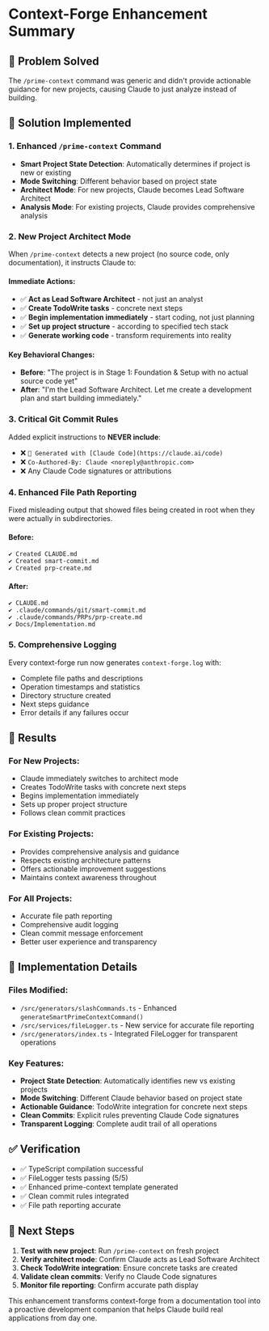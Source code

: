 # Context-Forge Enhancement Summary

## 🎯 **Problem Solved**
The `/prime-context` command was generic and didn't provide actionable guidance for new projects, causing Claude to just analyze instead of building.

## 🚀 **Solution Implemented**

### 1. **Enhanced `/prime-context` Command**
- **Smart Project State Detection**: Automatically determines if project is new or existing
- **Mode Switching**: Different behavior based on project state
- **Architect Mode**: For new projects, Claude becomes Lead Software Architect
- **Analysis Mode**: For existing projects, Claude provides comprehensive analysis

### 2. **New Project Architect Mode**
When `/prime-context` detects a new project (no source code, only documentation), it instructs Claude to:

#### **Immediate Actions:**
- ✅ **Act as Lead Software Architect** - not just an analyst
- ✅ **Create TodoWrite tasks** - concrete next steps
- ✅ **Begin implementation immediately** - start coding, not just planning
- ✅ **Set up project structure** - according to specified tech stack
- ✅ **Generate working code** - transform requirements into reality

#### **Key Behavioral Changes:**
- **Before**: "The project is in Stage 1: Foundation & Setup with no actual source code yet"
- **After**: "I'm the Lead Software Architect. Let me create a development plan and start building immediately."

### 3. **Critical Git Commit Rules**
Added explicit instructions to **NEVER include**:
- ❌ `🤖 Generated with [Claude Code](https://claude.ai/code)`
- ❌ `Co-Authored-By: Claude <noreply@anthropic.com>`
- ❌ Any Claude Code signatures or attributions

### 4. **Enhanced File Path Reporting**
Fixed misleading output that showed files being created in root when they were actually in subdirectories.

#### **Before:**
```
✔ Created CLAUDE.md
✔ Created smart-commit.md
✔ Created prp-create.md
```

#### **After:**
```
✔ CLAUDE.md
✔ .claude/commands/git/smart-commit.md
✔ .claude/commands/PRPs/prp-create.md
✔ Docs/Implementation.md
```

### 5. **Comprehensive Logging**
Every context-forge run now generates `context-forge.log` with:
- Complete file paths and descriptions
- Operation timestamps and statistics
- Directory structure created
- Next steps guidance
- Error details if any failures occur

## 🎉 **Results**

### **For New Projects:**
- Claude immediately switches to architect mode
- Creates TodoWrite tasks with concrete next steps
- Begins implementation immediately
- Sets up proper project structure
- Follows clean commit practices

### **For Existing Projects:**
- Provides comprehensive analysis and guidance
- Respects existing architecture patterns
- Offers actionable improvement suggestions
- Maintains context awareness throughout

### **For All Projects:**
- Accurate file path reporting
- Comprehensive audit logging
- Clean commit message enforcement
- Better user experience and transparency

## 🔧 **Implementation Details**

### **Files Modified:**
- `/src/generators/slashCommands.ts` - Enhanced `generateSmartPrimeContextCommand()`
- `/src/services/fileLogger.ts` - New service for accurate file reporting
- `/src/generators/index.ts` - Integrated FileLogger for transparent operations

### **Key Features:**
- **Project State Detection**: Automatically identifies new vs existing projects
- **Mode Switching**: Different Claude behavior based on project state
- **Actionable Guidance**: TodoWrite integration for concrete next steps
- **Clean Commits**: Explicit rules preventing Claude Code signatures
- **Transparent Logging**: Complete audit trail of all operations

## ✅ **Verification**
- ✅ TypeScript compilation successful
- ✅ FileLogger tests passing (5/5)
- ✅ Enhanced prime-context template generated
- ✅ Clean commit rules integrated
- ✅ File path reporting accurate

## 🚀 **Next Steps**
1. **Test with new project**: Run `/prime-context` on fresh project
2. **Verify architect mode**: Confirm Claude acts as Lead Software Architect
3. **Check TodoWrite integration**: Ensure concrete tasks are created
4. **Validate clean commits**: Verify no Claude Code signatures
5. **Monitor file reporting**: Confirm accurate path display

This enhancement transforms context-forge from a documentation tool into a proactive development companion that helps Claude build real applications from day one.